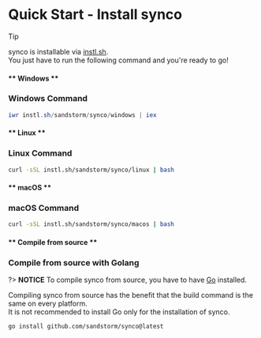 # Quick Start - Install synco

> [!TIP]
> synco is installable via [instl.sh](https://instl.sh).\
> You just have to run the following command and you're ready to go!

<!-- tabs:start -->

#### ** Windows **

### Windows Command

```powershell
iwr instl.sh/sandstorm/synco/windows | iex
```

#### ** Linux **

### Linux Command

```bash
curl -sSL instl.sh/sandstorm/synco/linux | bash
```

#### ** macOS **

### macOS Command

```bash
curl -sSL instl.sh/sandstorm/synco/macos | bash
```

#### ** Compile from source **

### Compile from source with Golang

?> **NOTICE**
To compile synco from source, you have to have [Go](https://golang.org/) installed.

Compiling synco from source has the benefit that the build command is the same on every platform.\
It is not recommended to install Go only for the installation of synco.

```command
go install github.com/sandstorm/synco@latest
```

<!-- tabs:end -->
